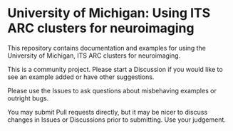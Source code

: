 # University of Michigan: Using ITS ARC clusters for neuroimaging

This repository contains documentation and examples for using the
University of Michigan, ITS ARC clusters for neuroimaging.

This is a community project.  Please start a Discussion if you would
like to see an example added or have other suggestions.

Please use the Issues to ask questions about misbehaving examples
or outright bugs.

You may submit Pull requests directly, but it may be nicer to
discuss changes in Issues or Discussions prior to submitting.  Use
your judgement.
